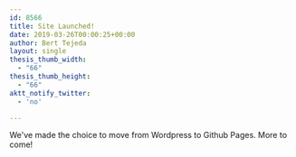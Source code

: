 ```yaml
---
id: 8566
title: Site Launched!
date: 2019-03-26T00:00:25+00:00
author: Bert Tejeda
layout: single
thesis_thumb_width:
  - "66"
thesis_thumb_height:
  - "66"
aktt_notify_twitter:
  - 'no'

---
```

We've made the choice to move from Wordpress to Github Pages. More to come!
